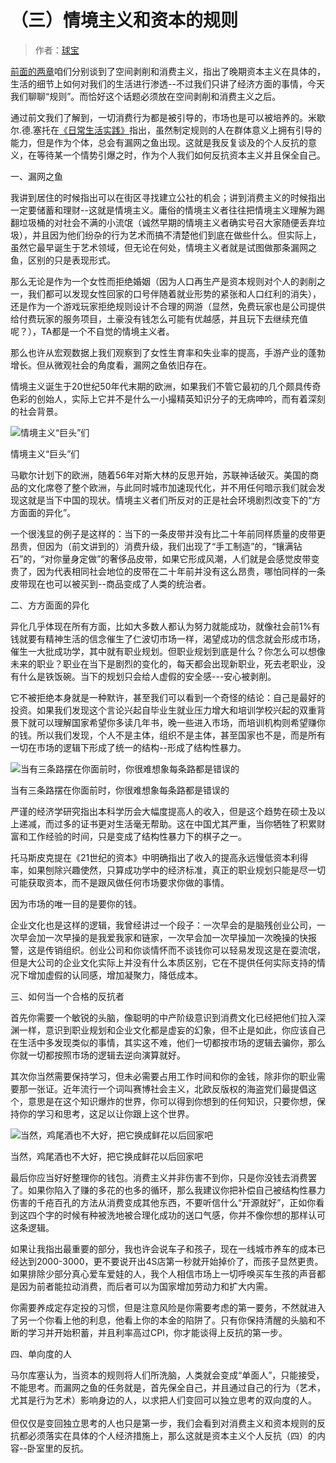 # （三）情境主义和资本的规则

> 作者：[球宝](https://www.douban.com/people/saobing/)

[前面的两章](https://www.douban.com/note/577724310/)咱们分别谈到了空间剥削和消费主义，指出了晚期资本主义在具体的，生活的细节上如何对我们的生活进行渗透--不过我们只讲了经济方面的事情，今天我们聊聊“规则”。而恰好这个话题必须放在空间剥削和消费主义之后。  

通过前文我们了解到，一切消费行为都是被引导的，市场也是可以被培养的。米歇尔.德.塞托在[《日常生活实践》](https://book.douban.com/subject/25929851/)指出，虽然制定规则的人在群体意义上拥有引导的能力，但是作为个体，总会有漏网之鱼出现。这就是我反复谈及的个人反抗的意义，在等待某一个情势引爆之时，作为个人我们如何反抗资本主义并且保全自己。  

一、漏网之鱼  

我讲到居住的时候指出可以在街区寻找建立公社的机会；讲到消费主义的时候指出一定要储蓄和理财--这就是情境主义。庸俗的情境主义者往往把情境主义理解为踢翻垃圾桶的对社会不满的小流氓（诚然早期的情境主义者确实号召大家随便丢弃垃圾），并且因为他们纷杂的行为艺术而搞不清楚他们到底在做些什么。但实际上，虽然它最早诞生于艺术领域，但无论在何处，情境主义者就是试图做那条漏网之鱼，区别的只是表现形式。  

那么无论是作为一个女性而拒绝婚姻（因为人口再生产是资本规则对个人的剥削之一，我们都可以发现女性回家的口号伴随着就业形势的紧张和人口红利的消失），还是作为一个游戏玩家拒绝规则设计不合理的网游（显然，免费玩家也是公司提供给付费玩家的服务项目，土豪没有钱怎么可能有优越感，并且玩下去继续充值呢？），TA都是一个不自觉的情境主义者。  

那么也许从宏观数据上我们观察到了女性生育率和失业率的提高，手游产业的蓬勃增长。但从微观社会的角度看，漏网之鱼依旧存在。  

情境主义诞生于20世纪50年代末期的欧洲，如果我们不管它最初的几个颇具传奇色彩的创始人，实际上它并不是什么一小撮精英知识分子的无病呻吟，而有着深刻的社会背景。  


![情境主义“巨头”们](https://img2.doubanio.com/view/note/large/public/p36870383.jpg)

情境主义“巨头”们




马歇尔计划下的欧洲，随着56年对斯大林的反思开始，苏联神话破灭。美国的商品的文化席卷了整个欧洲，与此同时城市加速现代化，并不用任何暗示我们就会发现这就是当下中国的现状。情境主义者们所反对的正是社会环境剧烈改变下的“方方面面的异化”。  

一个很浅显的例子是这样的：当下的一条皮带并没有比二十年前同样质量的皮带更昂贵，但因为（前文讲到的）消费升级，我们出现了“手工制造”的，“镶满钻石”的，“对你量身定做”的奢侈品皮带，如果它形成风潮，人们就是会感觉皮带变贵了，因为代表相同社会地位的皮带在二十年前并没有这么昂贵，哪怕同样的一条皮带现在也可以被买到--商品变成了人类的统治者。  

二、方方面面的异化  

异化几乎体现在所有方面，比如大多数人都认为努力就能成功，就像社会前1%有钱就要有精神生活的信念催生了仁波切市场一样，渴望成功的信念就会形成市场，催生一大批成功学，其中就有职业规划。但职业规划到底是什么？你怎么可以想像未来的职业？职业在当下是剧烈的变化的，每天都会出现新职业，死去老职业，没有什么是铁饭碗。当下的规划只会给人虚假的安全感---安心被剥削。  

它不被拒绝本身就是一种默许，甚至我们可以看到一个奇怪的结论：自己是最好的投资。如果我们发现这个言论兴起自毕业生就业压力增大和培训学校兴起的双重背景下就可以理解国家希望你多读几年书，晚一些进入市场，而培训机构则希望赚你的钱。所以我们发现，个人不是主体，组织不是主体，甚至国家也不是，而是所有一切在市场的逻辑下形成了统一的结构--形成了结构性暴力。  


![当有三条路摆在你面前时，你很难想象每条路都是错误的](https://img1.doubanio.com/view/note/large/public/p36870427.jpg)

当有三条路摆在你面前时，你很难想象每条路都是错误的




严谨的经济学研究指出本科学历会大幅度提高人的收入，但是这个趋势在硕士及以上递减，而过多的证书更对生活毫无帮助。这在中国尤其严重，当你牺牲了积累财富和工作经验的时间，只是变成了结构性暴力下的棋子之一。  

托马斯皮克提在《21世纪的资本》中明确指出了收入的提高永远慢低资本利得率，如果刨除兴趣使然，只算成功学中的经济标准，真正的职业规划只能是尽一切可能获取资本，而不是跟风做任何市场要求你做的事情。  

因为市场的唯一目的是要你的钱。  

企业文化也是这样的逻辑，我曾经讲过一个段子：一次早会的是脑残创业公司，一次早会加一次早操的是我爱我家和链家，一次早会加一次早操加一次晚操的快报警，这是传销组织。创业公司和你谈情怀而不谈钱你可以轻易发现这是在耍流氓，但是大公司的企业文化实际上并没有什么本质区别，它在不提供任何实际支持的情况下增加虚假的认同感，增加凝聚力，降低成本。  

三、如何当一个合格的反抗者  

首先你需要一个敏锐的头脑，像聪明的中产阶级意识到消费文化已经把他们拉入深渊一样，意识到职业规划和企业文化都是虚妄的幻象，但不止是如此，你应该自己在生活中多发现类似的事情，其实这不难，他们一切都按市场的逻辑去骗你，那么你就一切都按照市场的逻辑去逆向演算就好。  

其次你当然需要保持学习，但未必需要占用工作时间和你的金钱，除非你的职业需要那一张证。近年流行一个词叫赛博社会主义，北欧反版权的海盗党们最提倡这个，意思是在这个知识爆炸的世界，你可以得到你想到的任何知识，只要你想，保持你的学习和思考，这足以让你跟上这个世界。  


![当然，鸡尾酒也不大好，把它换成鲜花以后回家吧](https://img3.doubanio.com/view/note/large/public/p36870491.jpg)

当然，鸡尾酒也不大好，把它换成鲜花以后回家吧




最后你应当好好整理你的钱包。消费主义并非伤害不到你，只是你没钱去消费罢了。如果你陷入了赚的多花的也多的循环，那么我建议你把补偿自己被结构性暴力伤害的千疮百孔的方法从消费变成其他东西，不要听信什么“开源就好”，正如你看到这四个字的时候有种被洗地被合理化成功的送口气感，你并不像你想的那样认可这条逻辑。  

如果让我指出最重要的部分，我也许会说车子和孩子，现在一线城市养车的成本已经达到2000-3000，更不要说开出4S店第一秒就开始掉价了，而孩子显然更贵。如果排除少部分真心爱车爱娃的人，我个人相信市场上一切呼唤买车生孩的声音都是因为前者能拉动消费，而后者可以为国家增加劳动力和扩大内需。  

你需要养成定存定投的习惯，但是注意风险是你需要考虑的第一要务，不然就进入了另一个你看上他的利息，他看上你的本金的陷阱了。只有你保持清醒的头脑和不断的学习并开始积蓄，并且利率高过CPI，你才能谈得上反抗的第一步。  

四、单向度的人  

马尔库塞认为，当资本的规则将人们所洗脑，人类就会变成“单面人”，只能接受，不能思考。而漏网之鱼的任务就是，首先保全自己，并且通过自己的行为（艺术，尤其是行为艺术）影响身边的人，以求把人们变回可以独立思考的双向度的人。  
   
但仅仅是变回独立思考的人也只是第一步，我们会看到对消费主义和资本规则的反抗都必须落实在具体的个人经济措施上，那么这就是资本主义个人反抗（四）的内容--卧室里的反抗。
